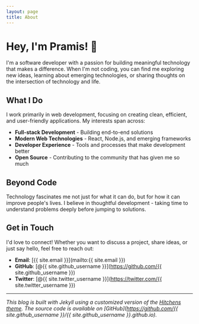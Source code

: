 ```yaml
---
layout: page
title: About
---
```


# Hey, I'm Pramis! 👋

I'm a software developer with a passion for building meaningful technology that makes a difference. When I'm not coding, you can find me exploring new ideas, learning about emerging technologies, or sharing thoughts on the intersection of technology and life.

## What I Do

I work primarily in web development, focusing on creating clean, efficient, and user-friendly applications. My interests span across:

- **Full-stack Development** - Building end-to-end solutions
- **Modern Web Technologies** - React, Node.js, and emerging frameworks
- **Developer Experience** - Tools and processes that make development better
- **Open Source** - Contributing to the community that has given me so much

## Beyond Code

Technology fascinates me not just for what it can do, but for how it can improve people's lives. I believe in thoughtful development - taking time to understand problems deeply before jumping to solutions.

## Get in Touch

I'd love to connect! Whether you want to discuss a project, share ideas, or just say hello, feel free to reach out:

- **Email**: [{{ site.email }}](mailto:{{ site.email }})
- **GitHub**: [@{{ site.github_username }}](https://github.com/{{ site.github_username }})
- **Twitter**: [@{{ site.twitter_username }}](https://twitter.com/{{ site.twitter_username }})

---

*This blog is built with Jekyll using a customized version of the [Hitchens theme](https://github.com/patdryburgh/hitchens). The source code is available on [GitHub](https://github.com/{{ site.github_username }}/{{ site.github_username }}.github.io).*